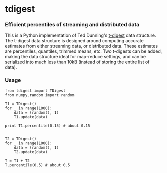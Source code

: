 # tdigest
### Efficient percentiles of streaming and distributed data

This is a Python implementation of Ted Dunning's [t-digest](https://github.com/tdunning/t-digest) data structure. The t-digest data structure is designed around computing accurate estimates from either streaming data, or distributed data. These estimates are percentiles, quantiles, trimmed means, etc. Two t-digests can be added, making the data structure ideal for map-reduce settings, and can be serialized into much less than 10kB (instead of storing the entire list of data).

### Usage

```
from tdigest import TDigest
from numpy.random import random

T1 = TDigest()
for _ in range(1000):
    data = (random(), 1)
    T1.update(data)

print T1.percentile(0.15) # about 0.15


T2 = TDigest()
for _ in range(1000):
    data = (random(), 1)
    T2.update(data)

T = T1 + T2
T.percentile(0.5) # about 0.5
```


